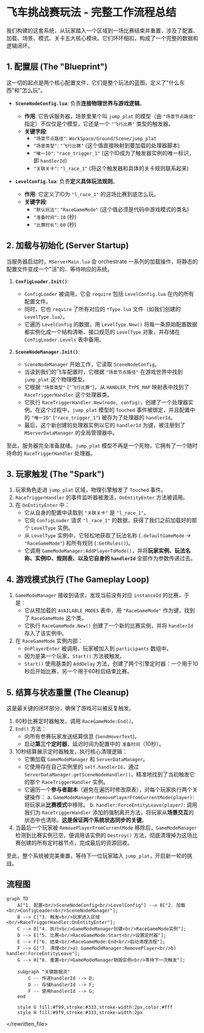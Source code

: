 # 飞车挑战赛玩法 - 完整工作流程总结

我们构建的这套系统，从玩家踏入一个区域到一场比赛结束并重置，涉及了配置、加载、场景、模式、关卡五大核心模块。它们环环相扣，构成了一个完整的数据和逻辑闭环。

## 1. 配置层 (The "Blueprint")

这一切的起点是两个核心配置文件，它们是整个玩法的蓝图，定义了"什么东西"和"怎么玩"。

-   **`SceneNodeConfig.lua`**: 负责**连接物理世界与游戏逻辑**。
    -   **作用**: 它告诉服务器，场景里某个叫 `jump_plat` 的模型（由 `"场景节点路径"` 指定）不仅仅是个模型，它还是一个 `"飞行比赛"` 类型的触发器。
    -   **关键字段**:
        -   `"场景节点路径"`: `WorkSpace/Ground/Scene/jump_plat`
        -   `"场景类型"`: `"飞行比赛"` (这个值直接映射到要加载的处理器脚本)
        -   `"唯一ID"`: `"race_trigger_1"` (这个ID成为了触发器实例的唯一标识，即 `handlerId`)
        -   `"关联关卡"`: `"l_race_1"` (将这个触发器和具体的关卡规则联系起来)

-   **`LevelConfig.lua`**: 负责**定义具体玩法规则**。
    -   **作用**: 它定义了ID为 `"l_race_1"` 的这场比赛到底怎么玩。
    -   **关键字段**:
        -   `"默认玩法"`: `"RaceGameMode"` (这个值必须是代码中游戏模式的类名)
        -   `"准备时间"`: `10` (秒)
        -   `"比赛时长"`: `60` (秒)

## 2. 加载与初始化 (Server Startup)

当服务器启动时，`MServerMain.lua` 会 orchestrate 一系列的加载操作，将静态的配置文件变成一个"活"的、等待响应的系统。

1.  **`ConfigLoader.Init()`**:
    -   `ConfigLoader` 被调用，它会 `require` 包括 `LevelConfig.lua` 在内的所有配置文件。
    -   同时，它也 `require` 了所有对应的 `*Type.lua` 文件（如我们创建的 `LevelType.lua`）。
    -   它遍历 `LevelConfig` 的数据，用 `LevelType.New()` 将每一条原始配置数据都实例化成一个结构清晰、接口规范的 `LevelType` 对象，并存储在 `ConfigLoader.Levels` 表中备用。

2.  **`SceneNodeManager.Init()`**:
    -   `SceneNodeManager` 开始工作，它读取 `SceneNodeConfig`。
    -   当读到我们的飞车配置时，它根据 `"场景节点路径"` 在游戏世界中找到 `jump_plat` 这个物理模型。
    -   它根据 `"场景类型"` (`"飞行比赛"`)，从 `HANDLER_TYPE_MAP` 映射表中找到了 `RaceTriggerHandler` 这个处理器类。
    -   它执行 `RaceTriggerHandler.New(node, config)`，创建了一个处理器实例。在这个过程中，`jump_plat` 模型的 `Touched` 事件被绑定，并且配置中的 `"唯一ID"` (`"race_trigger_1"`) 被存为了处理器的 `handlerId`。
    -   最后，这个新创建的处理器实例以它的 `handlerId` 为键，被注册到了 `MServerDataManager` 的全局管理器中。

至此，服务器完全准备就绪。`jump_plat` 模型不再是一个死物，它拥有了一个随时待命的 `RaceTriggerHandler` 处理器。

## 3. 玩家触发 (The "Spark")

1.  玩家角色走进 `jump_plat` 区域，物理引擎触发了 `Touched` 事件。
2.  `RaceTriggerHandler` 的事件监听器被激活，`OnEntityEnter` 方法被调用。
3.  在 `OnEntityEnter` 中：
    -   它从自身的配置中读取到 `"关联关卡"` 是 `"l_race_1"`。
    -   它向 `ConfigLoader` 请求 `"l_race_1"` 的数据，获得了我们之前加载好的那个 `LevelType` 实例。
    -   从 `LevelType` 实例中，它轻松地获取了玩法名称 (`.defaultGameMode` -> `"RaceGameMode"`) 和所有规则 (`:GetRules()`)。
    -   它调用 `GameModeManager:AddPlayerToMode()`，并将**玩家实例、玩法名称、实例ID、规则表、以及它自身的 `handlerId`** 全部作为参数传递过去。

## 4. 游戏模式执行 (The Gameplay Loop)

1.  `GameModeManager` 接收到请求，发现当前没有对应 `instanceId` 的比赛，于是：
    -   它从预加载的 `AVAILABLE_MODES` 表中，用 `"RaceGameMode"` 作为键，找到了 `RaceGameMode` 这个类。
    -   它执行 `RaceGameMode.New()` 创建了一个新的比赛实例，并将 `handlerId` 存入了该实例中。
2.  在 `RaceGameMode` 实例内部：
    -   `OnPlayerEnter` 被调用，玩家被加入到 `participants` 数组中。
    -   因为是第一个玩家，`Start()` 方法被触发。
    -   `Start()` 使用基类的 `AddDelay` 方法，创建了两个引擎定时器：一个用于10秒后开始比赛，另一个用于60秒后结束比赛。

## 5. 结算与状态重置 (The Cleanup)

这是最关键的闭环部分，确保了游戏可以被反复触发。

1.  60秒比赛定时器触发，调用 `RaceGameMode:End()`。
2.  `End()` 方法：
    -   向所有参赛玩家发送结算信息 (`SendHoverText`)。
    -   启动**第三个定时器**，延迟时间为配置中的 `准备时间`（10秒）。
3.  10秒结算展示定时器触发，执行核心清理逻辑：
    -   它懒加载 `GameModeManager` 和 `ServerDataManager`。
    -   它使用存在自己实例里的 `self.handlerId`，通过 `ServerDataManager.getSceneNodeHandler()`，精准地找到了当初触发它的那个 `RaceTriggerHandler` 实例。
    -   它遍历一个**参与者副本**（避免在遍历时修改原表），对每个玩家执行两个关键操作：
        a.  `GameModeManager:RemovePlayerFromCurrentMode(player)`: 将玩家从**比赛模式**中移除。
        b.  `handler:ForceEntityLeave(player)`: 调用我们为 `RaceTriggerHandler` 添加的强制离开方法，将玩家从**场景交互**的状态中也清除。**这是保证两个系统状态同步的关键**。
4.  当最后一个玩家被 `RemovePlayerFromCurrentMode` 移除后，`GameModeManager` 检测到比赛实例已空，便调用该实例的 `Destroy()` 方法，彻底清理掉为这场比赛创建的所有定时器节点，完成最后的资源回收。

至此，整个系统被完美重置，等待下一位玩家踏入 `jump_plat`，开启新一轮的挑战。

## 流程图

```mermaid
graph TD
    A["1. 配置<br/>SceneNodeConfig<br/>LevelConfig"] --> B["2. 加载<br/>ConfigLoader<br/>SceneNodeManager"];
    B --> C["3. 触发<br/>玩家进入区域<br/>RaceTriggerHandler:OnEntityEnter"];
    C --> D["4. 执行<br/>GameModeManager创建<br/>RaceGameMode实例"];
    D --> E["5. 比赛<br/>RaceGameMode:Start<br/>设置定时器"];
    E --> F["6. 结束<br/>RaceGameMode:End<br/>启动清理流程"];
    F --> G["7. 清理<br/>a) GameModeManager:RemovePlayer<br/>b) handler:ForceEntityLeave"];
    G --> H["8. 重置<br/>GameModeManager销毁实例<br/>等待下一次触发"];
    
    subgraph "关键数据流"
        C -- 传递handlerId --> D;
        D -- 存储handlerId --> F;
        F -- 使用handlerId --> G;
    end

    style G fill:#f99,stroke:#333,stroke-width:2px,color:#fff
    style H fill:#9f9,stroke:#333,stroke-width:2px
```

</rewritten_file> 